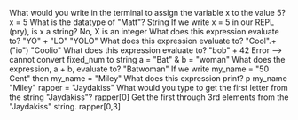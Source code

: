What would you write in the terminal to assign the variable x to the value 5?
	x = 5
What is the datatype of "Matt"?
	String
If we write x = 5 in our REPL (pry), is x a string?
    No, X is an integer
What does this expression evaluate to? "YO" + "LO"
	"YOLO"
What does this expression evaluate to? "Cool".+("io")
	"Coolio"
What does this expression evaluate to? "bob" + 42
	Error --> cannot convert fixed_num to string
a = "Bat" & b = "woman" What does the expression, a + b, evaluate to?
	"Batwoman"
If we write my_name = "50 Cent" then my_name = "Miley" What does this expression print? p my_name
	"Miley"
rapper = "Jaydakiss" What would you type to get the first letter from the string "Jaydakiss"?
	rapper[0]
Get the first through 3rd elements from the "Jaydakiss" string.
	rapper[0,3]